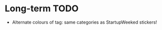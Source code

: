 Long-term TODO
==============

- Alternate colours of tag: same categories as StartupWeeked stickers!
